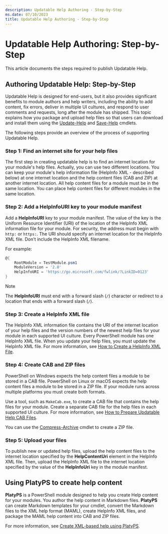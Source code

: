 ```yaml
---
description: Updatable Help Authoring - Step-by-Step
ms.date: 07/10/2023
title: Updatable Help Authoring - Step-by-Step
---
```

# Updatable Help Authoring: Step-by-Step

This article documents the steps required to publish Updatable Help.

## Authoring Updatable Help: Step-by-Step

Updatable Help is designed for end-users, but it also provides significant benefits to module
authors and help writers, including the ability to add content, fix errors, deliver in multiple UI
cultures, and respond to user comments and requests, long after the module has shipped. This topic
explains how you package and upload help files so that users can download and install them using the
[Update-Help][06] and [Save-Help][05] cmdlets.

The following steps provide an overview of the process of supporting Updatable Help.

### Step 1: Find an internet site for your help files

The first step in creating updatable help is to find an internet location for your module's help
files. Actually, you can use two different locations. You can keep your module's help information
file (HelpInfo XML - described below) at one internet location and the help content files (CAB and
ZIP) at another internet location. All help content files for a module must be in the same location.
You can place help content files for different modules in the same location.

### Step 2: Add a HelpInfoURI key to your module manifest

Add a **HelpInfoURI** key to your module manifest. The value of the key is the Uniform Resource
Identifier (URI) of the location of the HelpInfo XML information file for your module. For security,
the address must begin with `http:` or `https:`. The URI should specify an internet location for the
HelpInfo XML file. Don't include the HelpInfo XML filename.

For example:

```powershell
@{
    RootModule = TestModule.psm1
    ModuleVersion = '2.0'
    HelpInfoURI = 'https://go.microsoft.com/fwlink/?LinkID=0123'
}
```

> [!NOTE]
> The **HelpInfoURI** must end with a forward slash (`/`) character or redirect to a location that
> ends with a forward slash (`/`).

### Step 3: Create a HelpInfo XML file

The HelpInfo XML information file contains the URI of the internet location of your help files and
the version numbers of the newest help files for your module in each supported UI culture. Every
PowerShell module has one HelpInfo XML file. When you update your help files, you must update the
HelpInfo XML file. For more information, see [How to Create a HelpInfo XML File][01].

### Step 4: Create CAB and ZIP files

PowerShell on Windows expects the help content files a module to be stored in a CAB file. PowerShell
on Linux or macOS expects the help content files a module to be stored in a ZIP file. If your module
runs across multiple platforms you must create both formats.

Use a tool, such as `MakeCab.exe`, to create a CAB file that contains the help files for your
module. Create a separate CAB file for the help files in each supported UI culture. For more
information, see [How to Prepare Updatable Help CAB Files][02].

You can use the [Compress-Archive][04] cmdlet to create a ZIP file.

### Step 5: Upload your files

To publish new or updated help files, upload the help content files to the internet location
specified by the **HelpContentUri** element in the HelpInfo XML file. Then, upload the HelpInfo XML
file to the internet location specified by the value of the **HelpInfoUri** key in the module
manifest.

## Using PlatyPS to create help content

**PlatyPS** is a PowerShell module designed to help you create Help content for your modules. You
author the help content in Markdown files. **PlatyPS** can create Markdown templates for your
cmdlet, convert the Markdown files to the XML help format (MAML), create HelpInfo XML files, and
package the MAML help content into CAB and ZIP files.

For more information, see [Create XML-based help using PlatyPS][03].

<!-- link references -->
[01]: ./how-to-create-a-helpinfo-xml-file.md
[02]: ./how-to-prepare-updatable-help-cab-files.md
[03]: /powershell/utility-modules/platyps/create-help-using-platyps
[04]: xref:Microsoft.PowerShell.Archive.Compress-Archive
[05]: xref:Microsoft.PowerShell.Core.Save-Help
[06]: xref:Microsoft.PowerShell.Core.Update-Help
